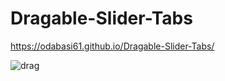 # Dragable-Slider-Tabs

https://odabasi61.github.io/Dragable-Slider-Tabs/

![drag](https://user-images.githubusercontent.com/114237174/216428982-0074c356-b319-4ca1-900b-bdb1cb3358ad.png)
